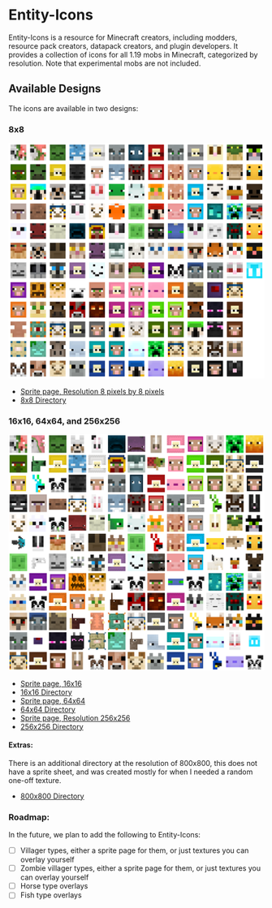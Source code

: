 # Entity-Icons

Entity-Icons is a resource for Minecraft creators, including modders, resource pack creators, datapack creators, and plugin developers. It provides a collection of icons for all 1.19 mobs in Minecraft, categorized by resolution. Note that experimental mobs are not included.


## Available Designs

The icons are available in two designs:

### 8x8

![image](https://github.com/ADHDMC/Entity-Icons/blob/main/Entities/8x8_display.png?raw=true)

 - [Sprite page, Resolution 8 pixels by 8 pixels](https://github.com/ADHDMC/Entity-Icons/blob/main/Entities/8x8/8x8_sheet.png)
 - [8x8 Directory](https://github.com/ADHDMC/Entity-Icons/tree/main/Entities/8x8)


### 16x16, 64x64, and 256x256

![image](https://github.com/ADHDMC/Entity-Icons/blob/main/Entities/16x16_display.png?raw=true)

 - [Sprite page, 16x16](https://raw.githubusercontent.com/ADHDMC/Entity-Icons/main/Entities/16x16/16x16_sheet.png)
 - [16x16 Directory](https://github.com/ADHDMC/Entity-Icons/tree/main/Entities/16x16)
 - [Sprite page, 64x64](https://raw.githubusercontent.com/ADHDMC/Entity-Icons/main/Entities/64x64/64x64_sheet.png)
 - [64x64 Directory](https://github.com/ADHDMC/Entity-Icons/tree/main/Entities/64x64)
 - [Sprite page, Resolution 256x256](https://raw.githubusercontent.com/ADHDMC/Entity-Icons/main/Entities/256x256/256x256_sheet.png)
 - [256x256 Directory](https://github.com/ADHDMC/Entity-Icons/tree/main/Entities/256x256)


#### Extras:
There is an additional directory at the resolution of 800x800, this does not have a sprite sheet, and was created mostly for when I needed a random one-off texture.
 - [800x800 Directory](https://github.com/ADHDMC/Entity-Icons/tree/main/Entities/800x800)


### Roadmap:
In the future, we plan to add the following to Entity-Icons:

- [ ] Villager types, either a sprite page for them, or just textures you can overlay yourself
- [ ] Zombie villager types, either a sprite page for them, or just textures you can overlay yourself
- [ ] Horse type overlays
- [ ] Fish type overlays

